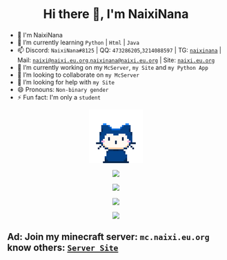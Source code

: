 <h1 align="center">Hi there 👋, I'm NaixiNana</h1>
<h3 align="center"></h3>

- 🦄 I'm NaixiNana
- 🌱 I’m currently learning `Python` | `Html` | `Java`
- 📫 Discord: `NaixiNana#8125` | QQ: `473286205`,`3214088597` | TG: [`naixinana`](https://t.me/naixinana) | Mail: [`naixi@naixi.eu.org`](mailto:naixi@naixi.eu.org),[`naixinana@naixi.eu.org`](mailto:naixinana@naixi.eu.org) | Site: [`naixi.eu.org`](https://naixi.eu.org)
- 🔭 I’m currently working on my `McServer`, `my Site` and `my Python App`
- 👯 I’m looking to collaborate on `my McServer`
- 🤔 I’m looking for help with `my Site`
- 😄 Pronouns: `Non-binary gender`
- ⚡ Fun fact: I'm only a `student`

<p align="center"><img align="center" src="/github.gif"></p>

<p align="center"><img align="center" src="https://count.getloli.com/get/@naiximcn"></p>

<p align="center"><img align="center" src="https://github-readme-stats.vercel.app/api?username=naiximcn"></p>

<p align="center"><img align="center" src="https://github-readme-stats.vercel.app/api?username=naiximcn&show_icons=true&title_color=00FFC6&text_color=F8F8FF&icon_color=fff000&bg_color=30,10111E,282A35&hide_border=true&locale=cn"></p>

<p align="center"><img align="center" src="https://api.56lx.cn/api/netcard/api.php"></p>

## Ad: Join my minecraft server: `mc.naixi.eu.org`  know others: [`Server Site`](https://mcserver.naixi.eu.org)

<!--
**naiximcn/naiximcn** is a ✨ _special_ ✨ repository because its `README.md` (this file) appears on your GitHub profile.

Here are some ideas to get you started:

- 🔭 I’m currently working on ...
- 🌱 I’m currently learning ...
- 👯 I’m looking to collaborate on ...
- 🤔 I’m looking for help with ...
- 💬 Ask me about ...
- 📫 How to reach me: ...
- 😄 Pronouns: ...
- ⚡ Fun fact: ...
-->
